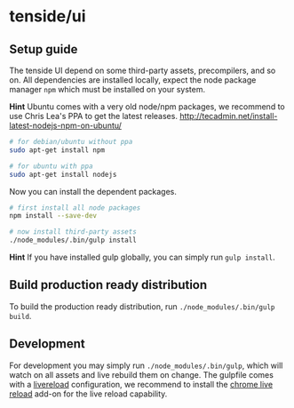 tenside/ui
==========

Setup guide
-----------

The tenside UI depend on some third-party assets, precompilers, and so on. All dependencies are installed locally,
expect the node package manager `npm` which must be installed on your system.

**Hint** Ubuntu comes with a very old node/npm packages, we recommend to use Chris Lea's PPA to get the latest releases.
http://tecadmin.net/install-latest-nodejs-npm-on-ubuntu/

```bash
# for debian/ubuntu without ppa
sudo apt-get install npm

# for ubuntu with ppa
sudo apt-get install nodejs
```

Now you can install the dependent packages.

```bash
# first install all node packages
npm install --save-dev

# now install third-party assets
./node_modules/.bin/gulp install
```

**Hint** If you have installed gulp globally, you can simply run `gulp install`.

Build production ready distribution
-----------------------------------

To build the production ready distribution, run `./node_modules/.bin/gulp build`.

Development
-----------

For development you may simply run `./node_modules/.bin/gulp`, which will watch on all assets and live rebuild them on
change. The gulpfile comes with a [livereload](https://github.com/vohof/gulp-livereload) configuration,
we recommend to install the
[chrome live reload](https://chrome.google.com/webstore/detail/livereload/jnihajbhpnppcggbcgedagnkighmdlei/related)
add-on for the live reload capability.  
